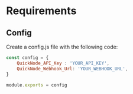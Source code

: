 # Requirements

## Config

Create a config.js file with the following code:
```javascript
const config = {
    QuickNode_API_Key : 'YOUR_API_KEY',
    QuickNode_Webhook_Url: 'YOUR_WEBHOOK_URL',
}

module.exports = config
```
